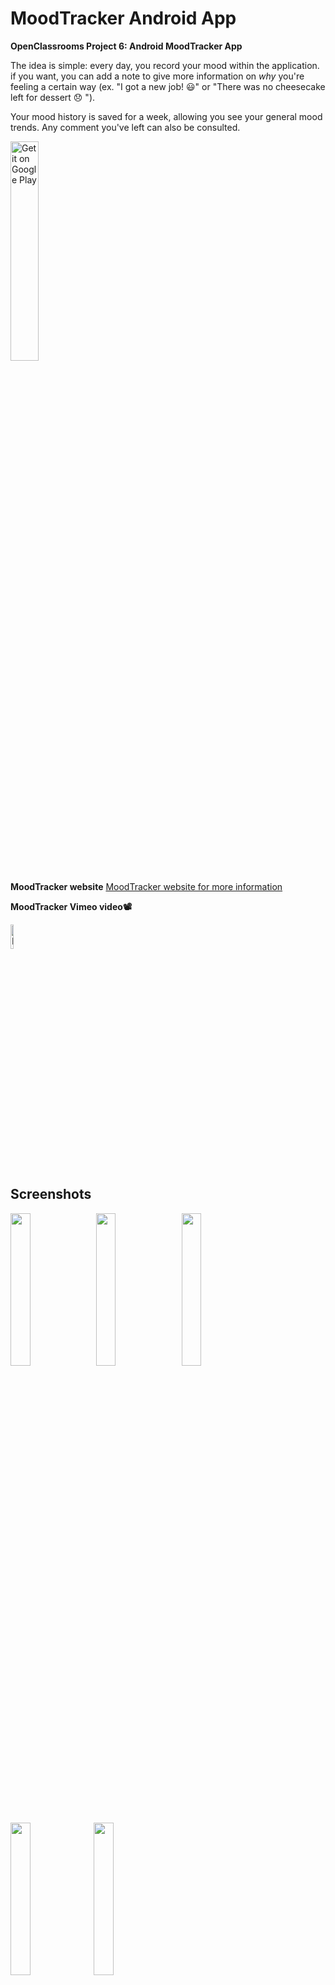# MoodTracker Android App

**OpenClassrooms Project 6: Android MoodTracker App**

 The idea is simple: every day, you record your mood within the application. if you want, you can add a note to give more information on  _why_  you're feeling a certain way (ex. "I got a new job! 😃" or "There was no cheesecake left for dessert 😞 ").

Your mood history is saved for a week, allowing you see your general mood trends. Any comment you've left can also be consulted.

<a href='https://play.google.com/store/apps/details?id=com.mutwakilmo.android.moodtracker'><img alt='Get it on Google Play' src='https://play.google.com/intl/en_us/badges/images/generic/en_badge_web_generic.png' width="30%" height="30%"/></a>

**MoodTracker website**
[MoodTracker website for more information](https://moodtrackersite.netlify.com/)


**MoodTracker Vimeo video📽️**

 <a href='https://vimeo.com/371357363'><img alt='MyNews vedio' src='https://cdn3.iconfinder.com/data/icons/social-media-circle/512/circle-vimeo-512.png' width="10%" height="10%"/></a>

## Screenshots

<img src="./art/image0.png" width="25%"> &ensp;<img src="./art/image1.png" width="25%"> &ensp;<img src="./art/image3.png" width="25%">
&ensp;<img src="./art/image4.png" width="25%">&ensp;<img src="./art/image5.png" width="25%">


## Skills and learnig goals

-   Respect Industry Standard development practices
    
-   Select the appropriate programming languages for the development of the application
    
-   Develop an application offering the features expected by the client
    
-   Launch an application on the emulator or on real equipment
    
-   Master the life cycle of an application and its components
    
-   Use the Android Studio environment
    
-   Write a Java unit test
    
-   Debug Android code
    
-   Install and use an external library

## Libraries Used

* [Android Support Library](https://developer.android.com/topic/libraries/support-library/)


## Developed By

![enter image description here](https://avatars1.githubusercontent.com/u/41000818?s=460&v=4)

[**Mutwakil Mo**](https://www.linkedin.com/in/mutwakil-mo/)

## License

    Copyright 2019 Mutwakil Mo

    Licensed under the Apache License, Version 2.0 (the "License");
    you may not use this file except in compliance with the License.
    You may obtain a copy of the License at

         http://www.apache.org/licenses/LICENSE-2.0

    Unless required by applicable law or agreed to in writing, software
    distributed under the License is distributed on an "AS IS" BASIS,
    WITHOUT WARRANTIES OR CONDITIONS OF ANY KIND, either express or implied.
    See the License for the specific language governing permissions and
    limitations under the License.
    
